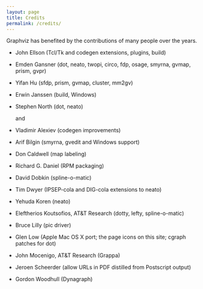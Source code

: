 ```yaml
---
layout: page
title: Credits
permalink: /credits/
---
```

         
         
Graphviz has benefited by the contributions of many people over the years.

* John Ellson (Tcl/Tk and codegen extensions, plugins, build)
* Emden Gansner (dot, neato, twopi, circo, fdp, osage, smyrna, gvmap, prism, gvpr)
* Yifan Hu (sfdp, prism, gvmap, cluster, mm2gv)
* Erwin Janssen (build, Windows)
* Stephen North (dot, neato)

	and

* Vladimir Alexiev (codegen improvements)
* Arif Bilgin (smyrna, gvedit and Windows support)
* Don Caldwell (map labeling)
* Richard G. Daniel (RPM packaging)
* David Dobkin (spline-o-matic)
* Tim Dwyer (IPSEP-cola and DIG-cola extensions to neato)
* Yehuda Koren (neato)
* Eleftherios Koutsofios, AT&amp;T Research (dotty, lefty, spline-o-matic)
* Bruce Lilly (pic driver)
* Glen Low (Apple Mac OS X port; the page icons on this site; cgraph patches for dot)
* John Mocenigo, AT&amp;T Research (Grappa)
* Jeroen Scheerder (allow URLs in PDF distilled from Postscript output)
* Gordon Woodhull (Dynagraph)

